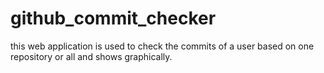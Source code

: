 # github_commit_checker
this web application is used to check the commits of a user based on one repository or all and shows graphically.
